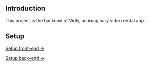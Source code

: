 ## Introduction

This project is the backend of Vidly, an imaginary video rental app.

## Setup

[Setup front-end →](https://github.com/GentianSadiku/Vidly/blob/main/vidly-front-end/README.md#Getting-Started-with-Create-React-App)

[Setup back-end →](https://github.com/GentianSadiku/Vidly/blob/main/vidly-api-node/readme.md#introduction)
